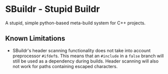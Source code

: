 # SBuildr - Stupid Buildr

A stupid, simple python-based meta-build system for C++ projects.

## Known Limitations
- SBuildr's header scanning functionality does not take into account preprocessor `#ifdef`s. This means that an `#include` in a `false` branch will still be used as a dependency during builds. Header scanning will also not work for paths containing escaped characters.
